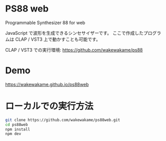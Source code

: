 # PS88 web

Programmable Synthesizer 88 for web

JavaScript で波形を生成できるシンセサイザーです。
ここで作成したプログラムは CLAP / VST3 上で動かすことも可能です。

CLAP / VST3 での実行環境: https://github.com/wakewakame/ps88

# Demo

https://wakewakame.github.io/ps88web

# ローカルでの実行方法

```sh
git clone https://github.com/wakewakame/ps88web.git
cd ps88web
npm install
npm dev
```

